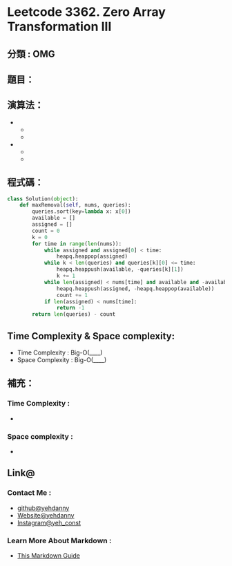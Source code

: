 # Leetcode  3362. Zero Array Transformation III

## 分類 : OMG

## 題目：

## 演算法：
- 
  - 
  - 
- 
  - 
  - 

## 程式碼：
```python
class Solution(object):
    def maxRemoval(self, nums, queries):
        queries.sort(key=lambda x: x[0])
        available = []
        assigned = []
        count = 0
        k = 0
        for time in range(len(nums)):
            while assigned and assigned[0] < time:
                heapq.heappop(assigned)
            while k < len(queries) and queries[k][0] <= time:
                heapq.heappush(available, -queries[k][1])
                k += 1
            while len(assigned) < nums[time] and available and -available[0] >= time:
                heapq.heappush(assigned, -heapq.heappop(available))
                count += 1
            if len(assigned) < nums[time]:
                return -1
        return len(queries) - count
```
## Time Complexity & Space complexity:
- Time Complexity   :   Big-O(____)
- Space Complexity   :  Big-O(____)

## 補充：
### Time Complexity :
- 
### Space complexity :
- 

## Link@
### Contact Me : 
- [github@yehdanny](https://github.com/yehdanny)
- [Website@yehdanny](https://yehdanny.github.io/mypage/html/index.html)
- [Instagram@yeh_const](https://www.instagram.com/yeh_const?igsh=MTVlNTl2eGVkeWI2MA%3D%3D&utm_source=qr)
### Learn More About Markdown :
- [This Markdown Guide](https://www.markdownguide.org/)

